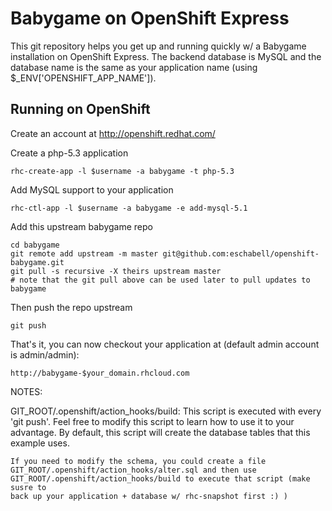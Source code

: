 Babygame on OpenShift Express
============================

This git repository helps you get up and running quickly w/ a Babygame installation
on OpenShift Express.  The backend database is MySQL and the database name is the
same as your application name (using $_ENV['OPENSHIFT_APP_NAME']).


Running on OpenShift
----------------------------

Create an account at http://openshift.redhat.com/

Create a php-5.3 application

    rhc-create-app -l $username -a babygame -t php-5.3

Add MySQL support to your application

    rhc-ctl-app -l $username -a babygame -e add-mysql-5.1

Add this upstream babygame repo

    cd babygame
    git remote add upstream -m master git@github.com:eschabell/openshift-babygame.git
    git pull -s recursive -X theirs upstream master
    # note that the git pull above can be used later to pull updates to babygame
    
Then push the repo upstream

    git push

That's it, you can now checkout your application at (default admin account is admin/admin):

    http://babygame-$your_domain.rhcloud.com


NOTES:

GIT_ROOT/.openshift/action_hooks/build:
    This script is executed with every 'git push'.  Feel free to modify this script
    to learn how to use it to your advantage.  By default, this script will create
    the database tables that this example uses.

    If you need to modify the schema, you could create a file 
    GIT_ROOT/.openshift/action_hooks/alter.sql and then use
    GIT_ROOT/.openshift/action_hooks/build to execute that script (make susre to
    back up your application + database w/ rhc-snapshot first :) )

